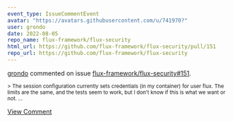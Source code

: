 ```yaml
---
event_type: IssueCommentEvent
avatar: "https://avatars.githubusercontent.com/u/741970?"
user: grondo
date: 2022-08-05
repo_name: flux-framework/flux-security
html_url: https://github.com/flux-framework/flux-security/pull/151
repo_url: https://github.com/flux-framework/flux-security
---
```


<a href='https://github.com/grondo' target='_blank'>grondo</a> commented on issue <a href='https://github.com/flux-framework/flux-security/pull/151' target='_blank'>flux-framework/flux-security#151</a>.

<small>> The session configuration currently sets credentials (in my container) for user flux. The limits are the same, and the tests seem to work, but I don't know if this is what we want or not....</small>

<a href='https://github.com/flux-framework/flux-security/pull/151' target='_blank'>View Comment</a>